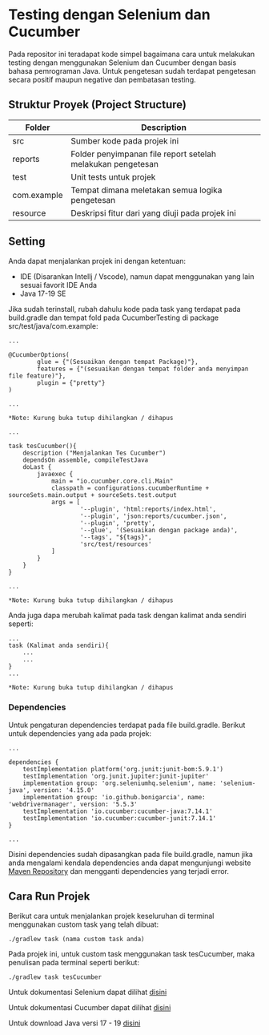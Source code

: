 # Testing dengan Selenium dan Cucumber

Pada repositor ini teradapat kode simpel bagaimana cara untuk melakukan testing dengan menggunakan
Selenium dan Cucumber dengan basis bahasa pemrograman Java. Untuk pengetesan sudah terdapat pengetesan secara
positif maupun negative dan pembatasan testing.

## Struktur Proyek (Project Structure)
| Folder      | Description                                                 |
|-------------|-------------------------------------------------------------|
| src         | Sumber kode pada projek ini                                 |
| reports     | Folder penyimpanan file report setelah melakukan pengetesan |
| test        | Unit tests untuk projek                                     |
| com.example | Tempat dimana meletakan semua logika pengetesan             |
| resource    | Deskripsi fitur dari yang diuji pada projek ini             |


## Setting

Anda dapat menjalankan projek ini dengan ketentuan:
* IDE (Disarankan Intellj / Vscode), namun dapat menggunakan yang lain sesuai favorit IDE Anda
* Java 17-19 SE

Jika sudah terinstall, rubah dahulu kode pada task yang terdapat pada build.gradle dan tempat fold pada CucumberTesting di package src/test/java/com.example:

```
...

@CucumberOptions(
        glue = {"(Sesuaikan dengan tempat Package)"},
        features = {"(sesuaikan dengan tempat folder anda menyimpan file feature)"},
        plugin = {"pretty"}
)

...

*Note: Kurung buka tutup dihilangkan / dihapus
```
```agsl
...

task tesCucumber(){
    description ("Menjalankan Tes Cucumber")
    dependsOn assemble, compileTestJava
    doLast {
        javaexec {
            main = "io.cucumber.core.cli.Main"
            classpath = configurations.cucumberRuntime + sourceSets.main.output + sourceSets.test.output
            args = [
                    '--plugin', 'html:reports/index.html',
                    '--plugin', 'json:reports/cucumber.json',
                    '--plugin', 'pretty',
                    '--glue', '(Sesuaikan dengan package anda)',
                    '--tags', "${tags}",
                    'src/test/resources'
            ]
        }
    }
}

...

*Note: Kurung buka tutup dihilangkan / dihapus
```
Anda juga dapa merubah kalimat pada task dengan kalimat anda sendiri seperti:
```
...
task (Kalimat anda sendiri){
    ...
    ...
}
...

*Note: Kurung buka tutup dihilangkan / dihapus
```
### Dependencies
Untuk pengaturan dependencies terdapat pada file build.gradle. Berikut untuk dependencies yang ada pada projek:
```
...

dependencies {
    testImplementation platform('org.junit:junit-bom:5.9.1')
    testImplementation 'org.junit.jupiter:junit-jupiter'
    implementation group: 'org.seleniumhq.selenium', name: 'selenium-java', version: '4.15.0'
    implementation group: 'io.github.bonigarcia', name: 'webdrivermanager', version: '5.5.3'
    testImplementation 'io.cucumber:cucumber-java:7.14.1'
    testImplementation 'io.cucumber:cucumber-junit:7.14.1'
}

...
```
Disini dependencies sudah dipasangkan pada file build.gradle, namun jika anda mengalami kendala dependencies 
anda dapat mengunjungi website [Maven Repository]("https://mvnrepository.com/") dan mengganti dependencies yang terjadi error.

## Cara Run Projek
Berikut cara untuk menjalankan projek keseluruhan di terminal menggunakan custom task yang telah dibuat:

```
./gradlew task (nama custom task anda)
```
Pada projek ini, untuk custom task menggunakan task tesCucumber, maka penulisan pada terminal seperti berikut:
```
./gradlew task tesCucumber
```

Untuk dokumentasi Selenium dapat dilihat [disini](https://www.selenium.dev/documentation/)

Untuk dokumentasi Cucumber dapat dilihat [disini](https://cucumber.io/docs/cucumber/)

Untuk download Java versi 17 - 19 [disini](https://jdk.java.net/archive/)
